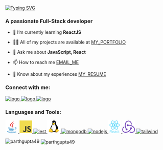 [![Typing SVG](https://readme-typing-svg.demolab.com?font=Fira+Code&size=30&duration=7000&pause=2000&color=FFFFFF&background=#0d1117&center=true&vCenter=true&width=600&lines=%F0%9F%91%8B+Hi+there%2C+I'm+Parth+Gupta)](https://git.io/typing-svg)

<h3>A passionate Full-Stack developer</h3>

- 🌱 I’m currently learning **ReactJS**

- 👨‍💻 All of my projects are available at [MY_PORTFOLIO](https://portfolio-parthgupta.vercel.app/about)



- 💬 Ask me about **JavaScript, React**

- 📫 How to reach me <a href="mailto:nbparthgupta4959@gmail.com">EMAIL_ME</a>

- 📄 Know about my experiences [MY_RESUME](https://drive.google.com/file/d/1fHiyZLQD6elnRGFwQPLBlv0OO01okAMP/view?usp=sharing)

<h3 align="left">Connect with me:</h3>
<p align="left">
        <a href = "https://twitter.com/parthgupta49" target = "_blank">
        <img src = "https://img.shields.io/badge/Twitter-1DA1F2?style=for-the-badge&logo=Twitter" alt = "logo" height = "30">
        </a>
        <a href = "https://www.linkedin.com/in/parth-gupta49/" target = "_blank">
        <img src = "https://img.shields.io/badge/LinkedIn-0072b1?style=for-the-badge&logo=LinkedIn" alt = "logo" height = "30">
        </a>
        <a href = "https://medium.com/@ParthGupta49" target = "_blank">
        <img src = "https://img.shields.io/badge/Medium-black?style=for-the-badge&logo=Medium&logoColor=white" alt = "logo" height = "30">
        </a>
</p>


<h3 align="left">Languages and Tools:</h3><p align="left">
<a href="https://www.java.com" target="_blank" rel="noreferrer">        <img src="https://raw.githubusercontent.com/devicons/devicon/master/icons/java/java-original.svg" alt="java"            width="40" height="40" />    </a>    <a href="https://developer.mozilla.org/en-US/docs/Web/JavaScript" target="_blank" rel="noreferrer">        <img src="https://raw.githubusercontent.com/devicons/devicon/master/icons/javascript/javascript-original.svg"            alt="javascript" width="40" height="40" />    </a>    <a href="https://jestjs.io" target="_blank" rel="noreferrer">        <img src="https://www.vectorlogo.zone/logos/jestjsio/jestjsio-icon.svg" alt="jest" width="40" height="40" />    </a>    <a href="https://www.linux.org/" target="_blank" rel="noreferrer">        <img src="https://raw.githubusercontent.com/devicons/devicon/master/icons/linux/linux-original.svg" alt="linux"            width="40" height="40" />    </a>    <a href="https://www.mongodb.com/" target="_blank" rel="noreferrer">        <img src="https://raw.githubusercontent.com/rahuldkjain/github-profile-readme-generator/master/src/images/icons/Database/mongodb.svg"            alt="mongodb" width="40" height="40" />    </a>    <a href="https://nodejs.org" target="_blank" rel="noreferrer">        <img src="https://raw.githubusercontent.com/rahuldkjain/github-profile-readme-generator/master/src/images/icons/BackendDevelopment/nodejs.svg"            alt="nodejs" width="40" height="40" />    </a>    <a href="https://reactjs.org/" target="_blank" rel="noreferrer">        <img src="https://raw.githubusercontent.com/devicons/devicon/master/icons/react/react-original-wordmark.svg"            alt="react" width="40" height="40" />    </a>    <a href="https://redux.js.org" target="_blank" rel="noreferrer">        <img src="https://raw.githubusercontent.com/devicons/devicon/master/icons/redux/redux-original.svg" alt="redux"            width="40" height="40" />    </a>    <a href="https://tailwindcss.com/" target="_blank" rel="noreferrer">        <img src="https://www.vectorlogo.zone/logos/tailwindcss/tailwindcss-icon.svg" alt="tailwind" width="40"            height="40" />    </a></p>

<p>
    <img align="left"
        src="https://github-readme-stats.vercel.app/api/top-langs?username=parthgupta49&show_icons=true&locale=en&layout=compact"
        alt="parthgupta49" />
</p>

<p>
    &nbsp;<img align="center"
        src="https://github-readme-stats.vercel.app/api?username=parthgupta49&show_icons=true&locale=en"
        alt="parthgupta49" />
</p>
